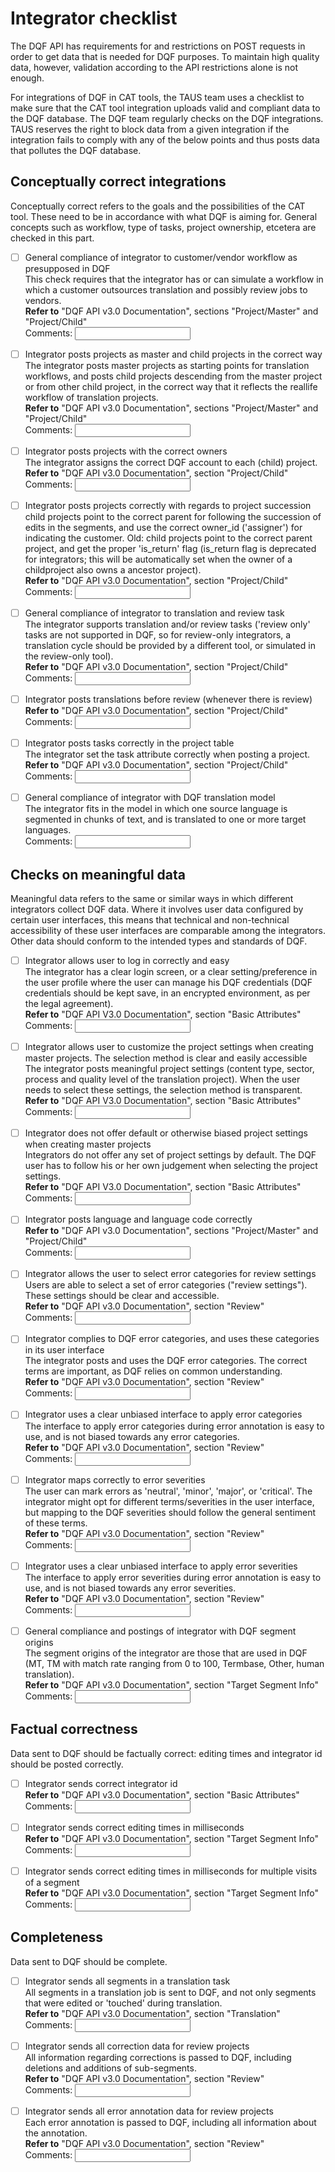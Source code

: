 # Integrator checklist
The DQF API has requirements for and restrictions on POST requests in order to get data that is needed for DQF purposes. To maintain high quality data, however, validation according to the API restrictions alone is not enough.

For integrations of DQF in CAT tools, the TAUS team uses a checklist to make sure that the CAT tool integration uploads valid and compliant data to the DQF database. The DQF team regularly checks on the DQF integrations. TAUS reserves the right to block data from a given integration if the integration fails to comply with any of the below points  and thus posts data that pollutes the DQF database.

## Conceptually correct integrations
Conceptually correct refers to the goals and the possibilities of the CAT tool. These need to be in accordance with what DQF is aiming for. General concepts such as workflow, type of tasks, project ownership, etcetera are checked in this part.

- [ ] General compliance of integrator to customer/vendor workflow as presupposed in DQF<br/>
This check requires that the integrator has or can simulate a workflow in which a customer outsources translation and possibly review jobs to vendors.<br/>
**Refer to** "DQF API v3.0 Documentation", sections "Project/Master" and "Project/Child"<br/>
Comments: <input type="text" id="GeneralWorkflowCompliance"/>

- [ ] Integrator posts projects as master and child projects in the correct way<br/>
The integrator posts master projects as starting points for translation workflows, and posts child projects descending from the master project or from other child project, in the correct way that it reflects the reallife workflow of translation projects.<br/>
**Refer to** "DQF API v3.0 Documentation", sections "Project/Master" and "Project/Child"<br/>
Comments: <input type="text" id="MasterChildCompliance"/>

- [ ] Integrator posts projects with the correct owners<br/>
The integrator assigns the correct DQF account to each (child) project.<br/>
**Refer to** "DQF API v3.0 Documentation", section "Project/Child"<br/>
Comments: <input type="text" id="OwnershipCompliance"/>

- [ ] Integrator posts projects correctly with regards to project succession<br>
child projects point to the correct parent for following the succession of edits in the segments, and use the correct owner_id ('assigner') for indicating the customer. Old: child projects point to the correct parent project, and get the proper 'is_return' flag (is_return flag is deprecated for integrators; this will be automatically set when the owner of a childproject also owns a ancestor project).<br/>
**Refer to** "DQF API v3.0 Documentation", section "Project/Child"<br/>
Comments: <input type="text" id="SuccessionCompliance"/>

- [ ] General compliance of integrator to translation and review task<br/>
The integrator supports translation and/or review tasks ('review only' tasks are not supported in DQF, so for review-only integrators, a translation cycle should be provided by a different tool, or simulated in the review-only tool).<br/>
**Refer to** "DQF API v3.0 Documentation", section "Project/Child"<br/>
Comments: <input type="text" id="SuccessionCompliance"/>

- [ ] Integrator posts translations before review (whenever there is review)<br/>
**Refer to** "DQF API v3.0 Documentation", section "Project/Child"<br/>
Comments: <input type="text" id="TaskCompliance"/>

- [ ] Integrator posts tasks correctly in the project table<br/>
The integrator set the task attribute correctly when posting a project.<br/>
**Refer to** "DQF API v3.0 Documentation", section "Project/Child"<br/>
Comments: <input type="text" id="TaskCompliance"/>

- [ ] General compliance of integrator with DQF translation model<br/>
The integrator fits in the model in which one source language is segmented in chunks of text, and is translated to one or more target languages.<br/>
Comments: <input type="text" id="TaskCompliance"/>

## Checks on meaningful data
Meaningful data refers to the same or similar ways in which different integrators collect DQF data. Where it involves user data configured by certain user interfaces, this means that technical and non-technical accessibility of these user interfaces are comparable among the integrators. Other data should conform to the intended types and standards of DQF. 

- [ ] Integrator allows user to log in correctly and easy<br/>
The integrator has a clear login screen, or a clear setting/preference in the user profile where the user can manage his DQF credentials (DQF credentials should be kept save, in an encrypted environment, as per the legal agreement).<br/>
**Refer to** "DQF API V3.0 Documentation", section "Basic Attributes"<br/>
Comments: <input type="text" id="ProjectsettingsAccess"/>

- [ ] Integrator allows user to customize the project settings when creating master projects. The selection method is clear and easily accessible<br/>
The integrator posts meaningful project settings (content type, sector, process and quality level of the translation project). When the user needs to select these settings, the selection method is transparent.<br/>
**Refer to** "DQF API V3.0 Documentation", section "Basic Attributes"<br/>
Comments: <input type="text" id="ProjectsettingsAccess"/>

- [ ] Integrator does not offer default or otherwise biased project settings when creating master projects<br/>
Integrators do not offer any set of project settings by default. The DQF user has to follow his or her own judgement when selecting the project settings.<br/>
**Refer to** "DQF API V3.0 Documentation", section "Basic Attributes"<br/>
Comments: <input type="text" id="ProjectsettingsSelection"/>

- [ ] Integrator posts language and language code correctly<br/>
**Refer to** "DQF API v3.0 Documentation", sections "Project/Master" and "Project/Child"<br/>
Comments: <input type="text" id="LanguageCode"/>

- [ ] Integrator allows the user to select error categories for review settings<br/>
Users are able to select a set of error categories ("review settings"). These settings should be clear and accessible.<br/>
**Refer to** "DQF API v3.0 Documentation", section "Review"<br/>
Comments: <input type="text" id="SelectableErrorCategories"/>

- [ ] Integrator complies to DQF error categories, and uses these categories in its user interface<br/>
The integrator posts and uses the DQF error categories. The correct terms are important, as DQF relies on common understanding.<br/>
**Refer to** "DQF API v3.0 Documentation", section "Review"<br/>
Comments: <input type="text" id="DQFErrorCategores"/>

- [ ] Integrator uses a clear unbiased interface to apply error categories<br/>
The interface to apply error categories during error annotation is easy to use, and is not biased towards any error categories.<br/>
**Refer to** "DQF API v3.0 Documentation", section "Review"<br/>
Comments: <input type="text" id="UnbiasedErrorCategories"/>

- [ ] Integrator maps correctly to error severities<br/>
The user can mark errors as 'neutral', 'minor', 'major', or 'critical'. The integrator might opt for different terms/severities in the user interface, but mapping to the DQF severities should follow the general sentiment of these terms.<br/>
**Refer to** "DQF API v3.0 Documentation", section "Review"<br/>
Comments: <input type="text" id="DQFErrorSeverities"/>

- [ ] Integrator uses a clear unbiased interface to apply error severities<br/>
The interface to apply error severities during error annotation is easy to use, and is not biased towards any error severities.<br/>
**Refer to** "DQF API v3.0 Documentation", section "Review"<br/>
Comments: <input type="text" id="UnbiasedErrorSeverities"/>

- [ ] General compliance and postings of integrator with DQF segment origins<br/> 
The segment origins of the integrator are those that are used in DQF (MT, TM with match rate ranging from 0 to 100, Termbase, Other, human translation).<br/>
**Refer to** "DQF API v3.0 Documentation", section "Target Segment Info"<br/>
Comments: <input type="text" id="SegmentOrigin"/>

## Factual correctness
Data sent to DQF should be factually correct: editing times and integrator id should be posted correctly.

- [ ] Integrator sends correct integrator id<br/>
**Refer to** "DQF API v3.0 Documentation", section "Basic Attributes"<br/>
Comments: <input type="text" id="IntegratorID"/>

- [ ] Integrator sends correct editing times in milliseconds<br/>
**Refer to** "DQF API v3.0 Documentation", section "Target Segment Info"<br/>
Comments: <input type="text" id="EditingTime"/>

- [ ] Integrator sends correct editing times in milliseconds for multiple visits of a segment<br/>
**Refer to** "DQF API v3.0 Documentation", section "Target Segment Info"<br/>
Comments: <input type="text" id="EditingTimeAccumulation"/>

## Completeness
Data sent to DQF should be complete.

- [ ] Integrator sends all segments in a translation task<br/>
All segments in a translation job is sent to DQF, and not only segments that were edited or 'touched' during translation.<br/>
**Refer to** "DQF API v3.0 Documentation", section "Translation"<br/>
Comments: <input type="text" id="CompleteSegments"/>

- [ ] Integrator sends all correction data for review projects<br/>
All information regarding corrections is passed to DQF, including deletions and additions of sub-segments.<br/>
**Refer to** "DQF API v3.0 Documentation", section "Review"<br/>
Comments: <input type="text" id="EditingTimeAccumulation"/>

- [ ] Integrator sends all error annotation data for review projects<br/>
Each error annotation is passed to DQF, including all information about the annotation.<br/>
**Refer to** "DQF API v3.0 Documentation", section "Review"<br/>
Comments: <input type="text" id="EditingTimeAccumulation"/>
